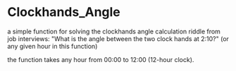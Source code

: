 # Clockhands_Angle
a simple function for solving the clockhands angle calculation riddle from job interviews:
"What is the angle between the two clock hands at 2:10?" (or any given hour in this function)

the function takes any hour from 00:00 to 12:00 (12-hour clock).
